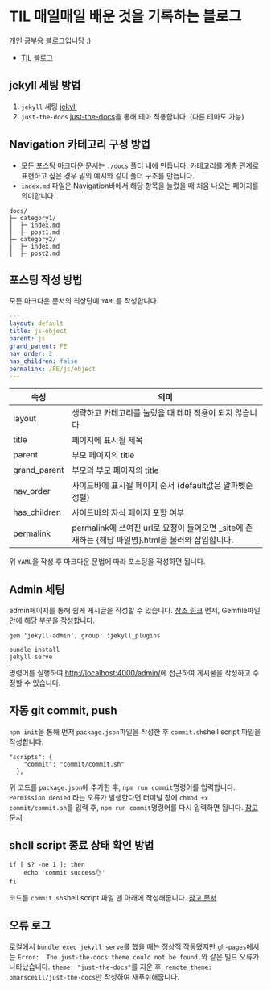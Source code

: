 # TIL 매일매일 배운 것을 기록하는 블로그
개인 공부용 블로그입니당 :)

- [TIL 블로그](https://juyeong-s.github.io/TIL/)

## jekyll 세팅 방법

1. `jekyll` 세팅 [jekyll](https://jekyllrb.com/docs/)
2. `just-the-docs` [just-the-docs](https://pmarsceill.github.io/just-the-docs/)을 통해 테마 적용합니다. (다른 테마도 가능)

## Navigation 카테고리 구성 방법

- 모든 포스팅 마크다운 문서는 `./docs` 폴더 내에 만듭니다. 카테고리를 계층 관계로 표현하고 싶은 경우 밑의 예시와 같이 폴더 구조를 만듭니다.
- `index.md` 파일은 Navigation바에서 해당 항목을 눌렀을 때 처음 나오는 페이지를 의미합니다.

```
docs/
├─ category1/
│  ├─ index.md
│  ├─ post1.md
├─ category2/
│  ├─ index.md
│  ├─ post2.md
```

## 포스팅 작성 방법

모든 마크다운 문서의 최상단에 `YAML`를 작성합니다.

```YAML
---
layout: default
title: js-object
parent: js
grand_parent: FE
nav_order: 2
has_children: false
permalink: /FE/js/object
---
```

| 속성          | 의미                                            |
| ------------ | ---------------------------------------------- |
| layout       | 생략하고 카테고리를 눌렀을 때 테마 적용이 되지 않습니다     |
| title        | 페이지에 표시될 제목                               |
| parent       | 부모 페이지의 title                               |
| grand_parent | 부모의 부모 페이지의 title                          |
| nav_order    | 사이드바에 표시될 페이지 순서 (default값은 알파벳순 정렬)    |
| has_children | 사이드바의 자식 페이지 포함 여부                     |
| permalink    | permalink에 쓰여진 url로 요청이 들어오면 _site에 존재하는 {해당 파일명}.html을 불러와 삽입합니다.     |

위 `YAML`을 작성 후 마크다운 문법에 따라 포스팅을 작성하면 됩니다.

## Admin 세팅
admin페이지를 통해 쉽게 게시글을 작성할 수 있습니다. [참조 링크](https://honbabzone.com/jekyll/start-gitHubBlog/#step-6-admin-%EC%84%B8%ED%8C%85) 먼저, Gemfile파일 안에 해당 부분을 작성합니다.

`gem 'jekyll-admin', group: :jekyll_plugins`

```
bundle install
jekyll serve
```
명령어를 실행하여 <http://localhost:4000/admin/>에 접근하여 게시물을 작성하고 수정할 수 있습니다.

## 자동 git commit, push

`npm init`을 통해 먼저 `package.json`파일을 작성한 후 `commit.sh`shell script 파일을 작성합니다.
```
"scripts": {
    "commit": "commit/commit.sh"
  },
```
위 코드를 `package.json`에 추가한 후, `npm run commit`명령어를 입력합니다.<br>
`Permission denied` 라는 오류가 발생한다면 터미널 창에 `chmod +x commit/commit.sh`를 입력 후, `npm run commit`명령어를 다시 입력하면 됩니다. [참고 문서](https://awsm.page/nodejs/run-shell-scripts-using-npm-script/)

## shell script 종료 상태 확인 방법
```
if [ $? -ne 1 ]; then
    echo 'commit success👌'
fi
```
코드를 `commit.sh`shell script 파일 맨 아래에 작성해줍니다. [참고 문서](https://stackoverflow.com/questions/26675681/how-to-check-the-exit-status-using-an-if-statement)

## 오류 로그
로컬에서 `bundle exec jekyll serve`를 했을 때는 정상적 작동됐지만 `gh-pages`에서는 `Error:  The just-the-docs theme could not be found.`와 같은 빌드 오류가 나타났습니다. `theme: "just-the-docs"`를 지운 후, `remote_theme: pmarsceill/just-the-docs`만 작성하여 재푸쉬해줍니다.
